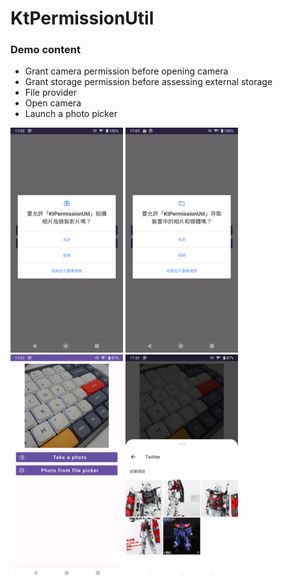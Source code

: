 # KtPermissionUtil

### Demo content
- Grant camera permission before opening camera
- Grant storage permission before assessing external storage
- File provider
- Open camera
- Launch a photo picker


![screenshot01](./screenshot/Screenshot_20231211_170320.png)
![screenshot02](./screenshot/Screenshot_20231211_170415.png)
![screenshot03](./screenshot/Screenshot_20231208_175119.png)
![screenshot04](./screenshot/Screenshot_20231208_175236.png)